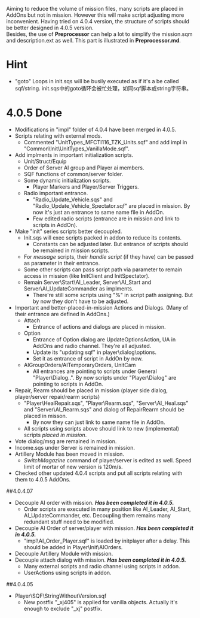 Aiming to reduce the volume of mission files, many scripts are placed in AddOns but not in mission. However this will make script adjusting more inconvenient. Having tried on 4.0.4 version, the structure of scripts should be better designed in 4.0.5 version.  
Besides, the use of **Preprocessor** can help a lot to simplify the mission.sqm and description.ext as well. This part is illustrated in **Preprocessor.md**.
# Hint
+ "goto" Loops in init.sqs will be busily executed as if it's a be called sqf/string.
  init.sqs中的goto循环会被忙处理，如同sqf脚本或string字符串。

# 4.0.5 Done
+ Modifications in "impl" folder of 4.0.4 have been merged in 4.0.5.
+ Scripts relating with external mods.
	+ Commented "UnitTypes_MFCTI116_TZK_Units.sqf" and add impl in "Common\Init\UnitTypes_VanillaMode.sqf".
+ Add implments in important initialization scripts.
	+ Unit/Struct/Equip
	+ Order of Server AI group and Player ai members.
	+ SQF functions of common/server folder.
	+ Some dynamic initialization scripts.
		+ Player Markers and Player/Server Triggers.
	+ Radio important entrance.
		+ "Radio_Update_Vehicle.sqs" and "Radio_Update_Vehicle_Spectator.sqf" are placed in mission. By now it's just an entrance to same name file in AddOn.
		+ Few edited radio scripts (entrance are in mission and link to scripts in AddOn).
+ Make "init" series scripts better decoupled.
	+ Init.sqs will exec scripts packed in addon to reduce its contents.
		+ Constants can be adjusted later. But entrance of scripts should be remained in mission scripts.
	+ For *message* scripts, their *handle script* (if they have) can be passed as parameter in their entrance.
	+ Some other scripts can pass script path via parameter to remain access in mission (like InitClient and InitSpectator).
	+ Remain Server\Start\AI_Leader, Server\AI_Start and Server\AI_UpdateCommander as implments.
		+ There're still some scripts using "\%" in script path assigning. But by now they don't have to be adjusted.
+ Important and better-placed-in-mission Actions and Dialogs. (Many of their entrance are defined in AddOns.)
	+ Attach
		+ Entrance of actions and dialogs are placed in mission.
	+ Option
		+ Entrance of Option dialog are UpdateOptionsAction, UA in AddOns and radio channel. They're all adjusted.
		+ Update its "updating sqf" in player\dialog\options.
		+ Set it as entrance of script in AddOn by now.
	+ AIGroupOrders/AITemporaryOrders, UnitCam
		+ All entrances are pointing to scripts under General "Player\Dialog\..". By now scripts under "Player\Dialog" are pointing to scripts in AddOn.
+ Repair, Rearm should be placed in mission (player side dialog, player/server repair/rearm scripts)
	+ "Player\HealRepair.sqs", "Player\Rearm.sqs", "Server\AI_Heal.sqs" and "Server\AI_Rearm.sqs" and dialog of RepairRearm should be placed in misson.
		+ By now they can just link to same name file in AddOn.
	+ All scripts using scripts above should link to new (implemental) scripts *placed in mission*.
+ Vote dialog/msg are remained in mission.
+ Income.sqs under Server is remained in mission.
+ Artillery Module has been moved in mission.
	+ *SwitchMagazine* command of player/server is edited as well. Speed limit of mortar of new version is 120m/s.
+ Checked other updated 4.0.4 scripts and put all scripts relating with them to 4.0.5 AddOns.
	
##4.0.4.07
+ Decouple AI order with mission. ***Has been completed it in 4.0.5.***
	+ Order scripts are executed in many position like AI_Leader, AI_Start, AI_UpdateCommander, etc. Decoupling them remains many redundant stuff need to be modified.
+ Decouple AI Order of server/player with mission. ***Has been completed it in 4.0.5.***
	+ "impl\AI_Order_Player.sqf" is loaded by initplayer after a delay. This should be added in Player\Init\AIOrders.
+ Decouple Artillery Module with mission.
+ Decouple attach dialog with mission.  ***Has been completed it in 4.0.5.***
	+ Many external scripts and radio channel using scripts in addon.
	+ UserActions using scripts in addon.


##4.0.4.05
+ Player\SQF\StringWithoutVersion.sqf
	+ New postfix "_xj405" is applied for vanilla objects. Actually it's enough to exclude "_xj" postfix.